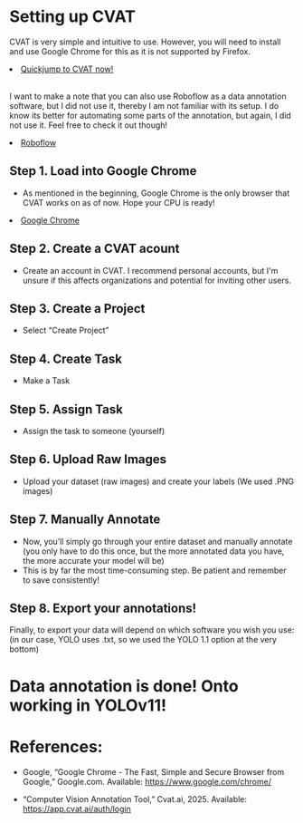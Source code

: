 # Setting up CVAT 
CVAT is very simple and intuitive to use. However, you will need to install and use Google Chrome for this as it is not supported by Firefox. 


<li class="masthead__menu-item">
    <a href="https://app.cvat.ai/auth/login">Quickjump to CVAT now!</a>
</li>

<br>

I want to make a note that you can also use Roboflow as a data annotation software, but I did not use it, thereby I am not familiar with its setup. I do know its better for automating some parts of the annotation, but again, I did not use it. Feel free to check it out though!

<li class="masthead__menu-item">
    <a href="https://roboflow.com/">Roboflow</a>
</li>

## Step 1. Load into Google Chrome
- As mentioned in the beginning, Google Chrome is the only browser that CVAT works on as of now. Hope your CPU is ready!

<li class="masthead__menu-item">
    <a href="https://roboflow.com/">Google Chrome</a>
</li>

## Step 2. Create a CVAT acount
- Create an account in CVAT. I recommend personal accounts, but I'm unsure if this affects organizations and potential for inviting other users. 


## Step 3. Create a Project
- Select “Create Project” 


## Step 4. Create Task
- Make a Task


## Step 5. Assign Task
- Assign the task to someone (yourself) 


## Step 6. Upload Raw Images
- Upload your dataset (raw images) and create your labels (We used .PNG images)


## Step 7. Manually Annotate
- Now, you’ll simply go through your entire dataset and manually annotate (you only have to do this once, but the more annotated data you have, the more accurate your model will be)
- This is by far the most time-consuming step. Be patient and remember to save consistently!


## Step 8. Export your annotations!
Finally, to export your data will depend on which software you wish you use: (in our case, YOLO uses .txt, so we used the YOLO 1.1 option at the very bottom) 


# Data annotation is done! Onto working in YOLOv11!


# References:
- Google, “Google Chrome - The Fast, Simple and Secure Browser from Google,” Google.com. Available: https://www.google.com/chrome/

- “Computer Vision Annotation Tool,” Cvat.ai, 2025. Available: https://app.cvat.ai/auth/login

